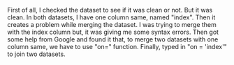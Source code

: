 First of all, I checked the dataset to see if it was clean or not. But it was clean.
In both datasets, I have one column same, named "index".
Then it creates a problem while merging the dataset.
I was trying to merge them with the index column but, it was giving me some syntax errors.
Then got some help from Google and found it that, to merge two datasets with one column same, we have to use "on=" function.
Finally, typed in "on = 'index'" to join two datasets.

